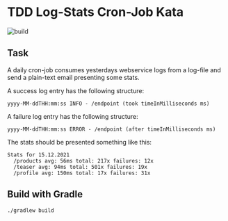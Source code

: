 # TDD Log-Stats Cron-Job Kata

![build](https://github.com/andrej-dyck/kata-tdd-log-stats/actions/workflows/gradle-ci.yml/badge.svg?branch=main)

## Task

A daily cron-job consumes yesterdays webservice logs from a log-file and send a plain-text email presenting some stats.

A success log entry has the following structure:
```
yyyy-MM-ddTHH:mm:ss INFO - /endpoint (took timeInMilliseconds ms)
```

A failure log entry has the following structure:
```
yyyy-MM-ddTHH:mm:ss ERROR - /endpoint (after timeInMilliseconds ms)
```

The stats should be presented something like this:
```
Stats for 15.12.2021
  /products avg: 56ms total: 217x failures: 12x
  /teaser avg: 94ms total: 501x failures: 19x
  /profile avg: 150ms total: 17x failures: 31x
```

## Build with Gradle
```
./gradlew build
```